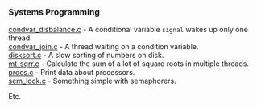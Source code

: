 ### Systems Programming

[condvar_disbalance.c](condvar_disbalance.c) - A conditional variable `signal` wakes up only one thread.<br>
[condvar_join.c](condvar_join.c) - A thread waiting on a condition variable.<br>
[disksort.c](disksort.c) - A slow sorting of numbers on disk.<br>
[mt-sqrr.c](mt-sqrt.c) - Calculate the sum of a lot of square roots in multiple threads.<br>
[procs.c](procs.c) - Print data about processors.<br>
[sem_lock.c](sem_lock.c) - Something simple with semaphorers.<br>

Etc.

